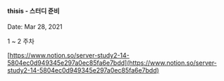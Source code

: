 #### thisis - 스터디 준비

Date: Mar 28, 2021

1 ~ 2 주차

[https://www.notion.so/server-study2-14-5804ec0d949345e297a0ec85fa6e7bdd](https://www.notion.so/server-study2-14-5804ec0d949345e297a0ec85fa6e7bdd)